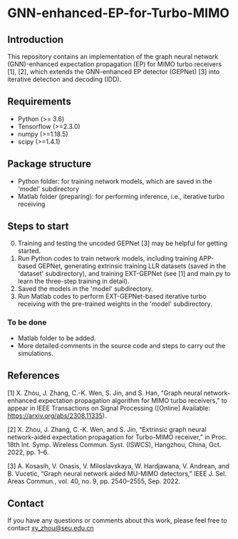# GNN-enhanced-EP-for-Turbo-MIMO

## Introduction
This repository contains an implementation of the graph neural network (GNN)-enhanced expectation propagation (EP) for MIMO turbo receivers [1], [2], which extends the GNN-enhanced EP detector (GEPNet) [3] into iterative detection and decoding (IDD). 

## Requirements
- Python (>= 3.6)
- Tensorflow (>=2.3.0)
- numpy (>=1.18.5)
- scipy (>=1.4.1)

## Package structure
- Python folder: for training network models, which are saved in the 'model' subdirectory
- Matlab folder (preparing): for performing inference, i.e., iterative turbo receiving

## Steps to start
0. Training and testing the uncoded GEPNet [3] may be helpful for getting started.
1. Run Python codes to train network models, including training APP-based GEPNet, generating extrinsic training LLR datasets (saved in the 'dataset' subdirectory), and training EXT-GEPNet (see [1] and main.py to learn the three-step training in detail).
2. Saved the models in the 'model' subdirectory.
3. Run Matlab codes to perform EXT-GEPNet-based iterative turbo receiving with the pre-trained weights in the 'model' subdirectory.

### To be done
- Matlab folder to be added.
- More detailed comments in the source code and steps to carry out the simulations.

## References
[1] X. Zhou, J. Zhang, C.-K. Wen, S. Jin, and S. Han, “Graph neural network-enhanced expectation propagation algorithm for MIMO turbo receivers,” to appear in IEEE Transactions on Signal Processing ([Online] Available: https://arxiv.org/abs/2308.11335).

[2] X. Zhou, J. Zhang, C.-K. Wen, and S. Jin, “Extrinsic graph neural network-aided expectation propagation for Turbo-MIMO receiver,” in Proc. 18th Int. Symp. Wireless Commun. Syst. (ISWCS), Hangzhou, China, Oct. 2022, pp. 1–6.

[3] A. Kosasih, V. Onasis, V. Miloslavskaya, W. Hardjawana, V. Andrean, and B. Vucetic, “Graph neural network aided MU-MIMO detectors,” IEEE J. Sel. Areas Commun., vol. 40, no. 9, pp. 2540–2555, Sep. 2022.

## Contact
If you have any questions or comments about this work, please feel free to contact xy_zhou@seu.edu.cn
